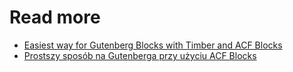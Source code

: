 # Read more
- [Easiest way for Gutenberg Blocks with Timber and ACF Blocks](https://medium.com/@maciejpalmowski/easiest-way-for-gutenberg-block-with-timber-and-acf-blocks-29cbe2fda096)
- [Prostszy sposób na Gutenberga przy użyciu ACF Blocks](https://pandify.pl/2019/06/prostszy-sposob-na-gutenberga-przy-uzyciu-acf-blocks/)
